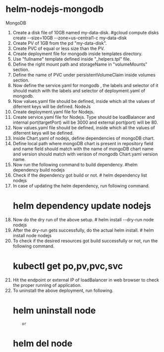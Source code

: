 # helm-nodejs-mongodb
MongoDB
1)  Create a disk file of 10GB named my-data-disk.
 #gcloud compute disks create --size=10GB  --zone=us-central1-c    my-data-disk
2)  Create PV of 1GB from the pd "my-data-disk".
3) Create PVC of equal or less size than the PV.
4)  Create deployment file for mongodb inside templates directory.
5) Use "fullname" template defined inside "_helpers.tpl" file.
6) Define the right mount path and storageName in "volumeMounts" section.
7) Define the name of PVC under persistentVolumeClaim inside volumes section.
8) Now define the service.yaml for mongodb , the labels and selector of it should match with the labels and selector of deployment.yaml of mongodb.
9) Now values.yaml file should be defined, inside which all the values of diferrent keys will be defined.
NodeJs
10) Create deployment.yaml file for Nodejs.
11) Create service.yaml file for Nodejs. Type should be loadBalancer and internal port(targetPort) will be 3000 and external port(port) will be 80.
12) Now values.yaml file should be defined, inside which all the values of diferrent keys will be defined.
13) Inside Chart.yaml of nodejs,  define dependencies of mongoDB chart.
14) Define local path where mongoDB chart is present in repository field and name field should match with the name of mongoDB chart name and version should match with verison of mongodb Chart.yaml version name.
15) Now run the following command to build dependency.
             #helm dependency build nodejs
16) Check if the dependency got build or not.
              # helm dependency list nodejs
17) In case of updating the helm dependency, run following command.
	   # helm dependency update nodejs
18) Now do the dry run of the above setup.
	    # helm install --dry-run node nodejs
19) After the dry-run gets successfully, do the actual helm install.
	    # helm install  node nodejs
20) To check if the desired resources got build successfully or not, run the following command.
	  # kubectl get po,pv,pvc,svc
21) Hit the endpoint or external IP of loadBalancer in web browser to check the proper running of application.
22) To uninstall the above deployment, run following.
	  # helm uninstall node
			or
 	  # helm del node
